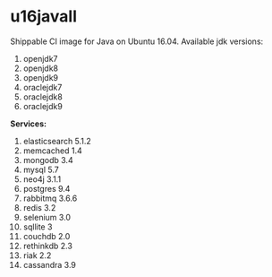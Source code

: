 u16javall
===============

Shippable CI image for Java on Ubuntu 16.04. Available jdk versions:

1. openjdk7
2. openjdk8
3. openjdk9
4. oraclejdk7
5. oraclejdk8
6. oraclejdk9

**Services:**

1. elasticsearch 5.1.2
2. memcached 1.4
3. mongodb 3.4
4. mysql 5.7
5. neo4j 3.1.1
6. postgres 9.4
7. rabbitmq 3.6.6
8. redis 3.2
9. selenium 3.0
10. sqllite 3
11. couchdb 2.0
12. rethinkdb 2.3
13. riak 2.2
14. cassandra 3.9


